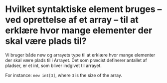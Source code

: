 # Hvilket syntaktiske element bruges – ved oprettelse af et array – til at erklære hvor mange elementer der skal være plads til?

Vi bruger både new og arrayets type til at erklære hvor mange elementer der skal være plads til i Arrayet.
Det som præcist definerer antallet af pladser, er et int, som bliver indgivet til arrayet. 

For instance: `new int[3]`, where `3` is the size of the array.


